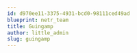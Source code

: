 ```yaml
---
id: d970ee11-3375-4931-bcd0-98111ced49ad
blueprint: netr_team
title: Guingamp
author: little_admin
slug: guingamp
---
```

